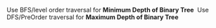 Use BFS/level order traversal for **Minimum Depth of Binary Tree**
​
Use DFS/PreOrder traversal for **Maximum Depth of Binary Tree**
​